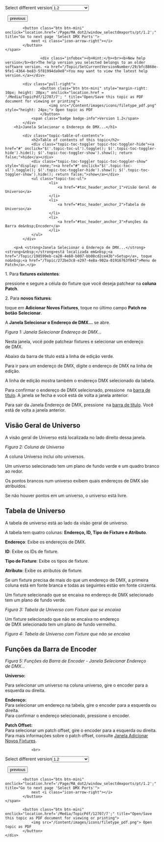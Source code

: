 
<div class="topic-navigation">

<div class="pull-right">
	<span class="pull-left">


<div class="pull-left">
<form action="/Topic/SetCurrentVersionNumber" class="form-inline" id="frmTagSelector" method="post">	<span class="form-mini">
		<div class="input-prepend"><span class="add-on">Select different version</span><select autocomplete="off" id="versionNumberId" name="versionNumberId" onchange="$(this).closest('#frmTagSelector').submit();" style="width: 120px;"><option value="">- latest -</option>
<option value="3">1.1</option>
<option selected="selected" value="7">1.2</option>
<option value="12">1.3</option>
<option value="16">1.5</option>
<option value="29">1.9</option>
</select></div>
		<input data-val="true" data-val-number="The field Int32 must be a number." data-val-required="The Int32 field is required." id="ProductId" name="ProductId" type="hidden" value="7">
		<input id="CurrentGuid" name="CurrentGuid" type="hidden" value="bfc8868e-9fe1-4364-be83-5f81994da9e8">
	</span>
</form></div>&nbsp;	</span>
	<span class="pull-right" style="white-space: nowrap;">
			<button class="btn btn-mini" onclick="location.href='/Page/MA_dot2/window_selectbutton/pt/1.2'; " title="Go to previous page 'Select Button'">
				<i class="icon-arrow-left"></i> previous
			</button>

			<button class="btn btn-mini" onclick="location.href='/Page/MA_dot2/window_selectdmxports/pt/1.2';" title="Go to next page 'Select DMX Ports'">
				next <i class="icon-arrow-right"></i> 
			</button>
	</span>
</div>
<div class="clear-fix" style="margin-bottom: 10px"></div>
</div>

					<div class="infobox"><b>Hint:</b><br><b>New help version</b><br>The help version you selected belongs to an older software version. <a href="/Topic/SetCurrentVersionNumber/29/bfc8868e-9fe1-4364-be83-5f81994da9e8">You may want to view the latest help version.</a></div>

			<div class="pull-right">
					<button class="btn btn-mini" style="margin-right: 10px; height: 30px;" onclick="location.href = '/Media/TopicPdf/12707/7'; " title="Open/Save this topic as PDF document for viewing or printing">
						<img src="/Content/images/icons/filetype_pdf.png" style="height: 24px;"> Open topic as PDF
					</button>
				<span class="badge badge-info">Version 1.2</span>
			</div>
		<h1>Janela Selecionar o Endereço de DMX...</h1>

			<div class="topic-table-of-contents">
				<h2>Table of contents of this topic</h2>
				<div class="topic-toc-toggler topic-toc-toggler-hide"><a href="#" onclick="$('.topic-toc-ul').toggle(); $('.topic-toc-toggler-hide').hide(); $('.topic-toc-toggler-show').show(); return false;">hide</a></div>
				<div class="topic-toc-toggler topic-toc-toggler-show" style="display: none;"><a href="#" onclick="$('.topic-toc-ul').toggle(); $('.topic-toc-toggler-hide').show(); $('.topic-toc-toggler-show').hide(); return false;">show</a></div>
				<ul class="topic-toc-ul">
						<li>
							<a href="#toc_header_anchor_1">Visão Geral de Universo</a>
						</li>
						<li>
							<a href="#toc_header_anchor_2">Tabela de Universo</a>
						</li>
						<li>
							<a href="#toc_header_anchor_3">Funções da Barra de&nbsp;Encoder</a>
						</li>
				</ul>
			</div>

		<p>A <strong>Janela Selecionar o Endereço de DMX...</strong><strong>&nbsp;</strong>está localizada em&nbsp;<a href="/Topic/198599eb-ca20-4e60-b007-bb08cd2ce43b">Setup</a>, toque no&nbsp;<a href="/Topic/272be3c8-e297-4e8a-902a-01916763f043">Menu de Patch</a>.</p>

<p>1. Para&nbsp;<strong>fixtures existentes</strong>:<strong> </strong></p>

<p>pressione e segure a célula do fixture que você deseja patchear na&nbsp;<strong>coluna Patch</strong>.</p>

<p>2. Para&nbsp;<strong>novos&nbsp;fixtures</strong>:<strong> </strong></p>

<p>toque em&nbsp;<strong>Adicionar Novos Fixtures</strong>, toque no último campo&nbsp;<strong>Patch&nbsp;no botão</strong>&nbsp;<strong>Selecionar</strong>.</p>

<p>A <strong>Janela Selecionar o Endereço de&nbsp;DMX.​..</strong>&nbsp;se abre.</p>

<p><span class="image_gray_border"><img alt="" src="/Media/Image/Dot2_ViewsandWindows_SelectDMXAddress01_1-1-3.png" style="height:auto"></span><em>Figura 1: Janela Selecionar Endereço de DMX...</em></p>

<p>Nesta janela, você pode patchear&nbsp;fixtures e selecionar um endereço de&nbsp;DMX.</p>

<p>Abaixo da barra de título está a linha de edição verde.</p>

<p>Para ir para um endereço de&nbsp;DMX, digite o endereço de&nbsp;DMX na linha de edição.</p>

<p>A linha de edição mostra também o endereço DMX selecionado da tabela.</p>

<p>Para confirmar o endereço de&nbsp;DMX selecionado, pressione&nbsp;<img alt="" src="/Media/Image/Dot2_ViewsandWindows_ControlElements_TitleBar13_1-0.PNG">&nbsp;na&nbsp;<a href="/Topic/a9e3dcd7-1fb1-4dab-8e42-03f9e0de3e99">barra de título</a>. A janela se fecha e você está de volta a janela anterior.</p>

<p>Para sair da Janela Endereço de DMX, pressione&nbsp;<img alt="" src="/Media/Image/Dot2_ViewsandWindows_ControlElements_TitleBar14_1-0_1.PNG">&nbsp;na&nbsp;<a href="/Topic/a9e3dcd7-1fb1-4dab-8e42-03f9e0de3e99">barra de título</a>. Você está de volta a janela anterior.</p>

<a name="toc_header_anchor_1" id="toc_header_anchor_1" class="topic-toc-item"></a><h2>Visão Geral de Universo</h2>

<p>A visão geral de Universo está localizada no lado direito dessa janela.</p>

<p><span class="image_gray_border"><img alt="" src="/Media/Image/Dot2_ViewsandWindows_SelectDMXAddress02_1-0.PNG" style="height:auto"></span><em>Figura 2: Coluna de&nbsp;Universo</em></p>

<p>A coluna Universo inclui oito universos.</p>

<p>Um universo selecionado tem um plano de fundo verde e um quadro branco ao redor.</p>

<p>Os pontos brancos num universo exibem quais endereços de DMX&nbsp;são atribuídos.</p>

<p>Se não houver pontos em um universo, o universo está livre.</p>

<a name="toc_header_anchor_2" id="toc_header_anchor_2" class="topic-toc-item"></a><h2>Tabela de Universo</h2>

<p>A tabela de universo está ao lado da visão geral de universo.</p>

<p>A tabela tem quatro colunas: <strong>Endereço, ID, Tipo de Fixture e Atributo</strong>.</p>

<p><strong>Endereço</strong>: Exibe os endereços de&nbsp;DMX.</p>

<p><strong>ID</strong>: Exibe os IDs de fixture.</p>

<p><strong>Tipo de Fixture</strong>: Exibe os tipos de fixture.</p>

<p><strong>Atributo</strong>: Exibe os atributos de fixture.</p>

<p>Se um fixture precisa de mais do que um endereço de&nbsp;DMX, a primeira coluna está em fonte branca e todas as seguintes estão em fonte cinzenta.</p>

<p>Um fixture&nbsp;selecionado que se encaixa no endereço de&nbsp;DMX selecionado tem um plano de fundo verde.</p>

<p><span class="image_gray_border"><img alt="" src="/Media/Image/Dot2_ViewsandWindows_SelectDMXAddress03_1-0.PNG" style="height:auto"></span><em>Figura 3: Tabela de&nbsp;Universo com Fixture que se encaixa</em></p>

<p>Um&nbsp;fixture&nbsp;selecionado que não se encaixa no endereço de&nbsp;DMX&nbsp;selecionado tem um plano de fundo vermelho.</p>

<p><span class="image_gray_border"><img alt="" src="/Media/Image/Dot2_ViewsandWindows_SelectDMXAddress04_1-0.PNG" style="height:auto"></span><em>Figura 4: Tabela de&nbsp;Universo com Fixture que não se encaixa</em></p>

<a name="toc_header_anchor_3" id="toc_header_anchor_3" class="topic-toc-item"></a><h2>Funções da Barra de&nbsp;Encoder</h2>

<p><span class="image_gray_border"><img alt="" src="/Media/Image/Dot2_ViewsandWindows_SelectDMXAddress05_1-1-3.png" style="height:auto"></span><em>Figura 5: Funções da Barra de&nbsp;Encoder&nbsp;- Janela Selecionar Endereço de&nbsp;DMX...</em></p>

<p><strong>Universo:</strong></p>

<p>Para selecionar um universo na coluna universo, gire o encoder para a esquerda ou direita​.</p>

<p><strong>Endereço:</strong><br>
Para selecionar um endereço na tabela, gire o encoder para a esquerda ou direita.<br>
Para confirmar o endereço selecionado, pressione o encoder.</p>

<p><strong>Patch Offset:</strong><br>
Para selecionar um patch offset, gire o encoder para a esquerda ou direita.<br>
Para mais informações sobre o patch offset, consulte&nbsp;<a href="/Topic/dce789eb-89d8-49f1-aedc-bd9fbd45afa0">Janela Adicionar Novos Fixtures</a>.</p>


				<br>
<div class="topic-navigation">

<div class="pull-right">
	<span class="pull-left">


<div class="pull-left">
<form action="/Topic/SetCurrentVersionNumber" class="form-inline" id="frmTagSelector" method="post">	<span class="form-mini">
		<div class="input-prepend"><span class="add-on">Select different version</span><select autocomplete="off" id="versionNumberId" name="versionNumberId" onchange="$(this).closest('#frmTagSelector').submit();" style="width: 120px;"><option value="">- latest -</option>
<option value="3">1.1</option>
<option selected="selected" value="7">1.2</option>
<option value="12">1.3</option>
<option value="16">1.5</option>
<option value="29">1.9</option>
</select></div>
		<input data-val="true" data-val-number="The field Int32 must be a number." data-val-required="The Int32 field is required." id="ProductId" name="ProductId" type="hidden" value="7">
		<input id="CurrentGuid" name="CurrentGuid" type="hidden" value="bfc8868e-9fe1-4364-be83-5f81994da9e8">
	</span>
</form></div>&nbsp;	</span>
	<span class="pull-right" style="white-space: nowrap;">
			<button class="btn btn-mini" onclick="location.href='/Page/MA_dot2/window_selectbutton/pt/1.2'; " title="Go to previous page 'Select Button'">
				<i class="icon-arrow-left"></i> previous
			</button>

			<button class="btn btn-mini" onclick="location.href='/Page/MA_dot2/window_selectdmxports/pt/1.2';" title="Go to next page 'Select DMX Ports'">
				next <i class="icon-arrow-right"></i> 
			</button>
	</span>
</div>
	<div class="clear-fix"></div>
	<div class="pull-right">
	
			<button class="btn btn-mini" onclick="location.href='/Media/TopicPdf/12707/7';" title="Open/Save this topic as PDF document for viewing or printing">
				<img src="/Content/images/icons/filetype_pdf.png"> Open topic as PDF
			</button>
	</div>
<div class="clear-fix" style="margin-bottom: 10px"></div>
</div>

	